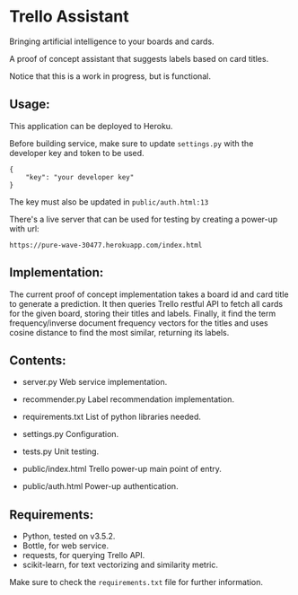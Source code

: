 Trello Assistant
================

Bringing artificial intelligence to your boards and cards.

A proof of concept assistant that suggests labels based on card titles.

Notice that this is a work in progress, but is functional.

Usage:
------

This application can be deployed to Heroku.

Before building service, make sure to update `settings.py` with
the developer key and token to be used.
```
{
    "key": "your developer key"
}
```

The key must also be updated in `public/auth.html:13`

There's a live server that can be used for testing by creating a power-up
with url:
```
https://pure-wave-30477.herokuapp.com/index.html
```

Implementation:
---------------

The current proof of concept implementation takes a board id and card title
to generate a prediction. It then queries Trello restful API to fetch all cards
for the given board, storing their titles and labels. Finally, it find the
term frequency/inverse document frequency vectors for the titles and uses
cosine distance to find the most similar, returning its labels.

Contents:
---------

+ server.py
    Web service implementation.

+ recommender.py
    Label recommendation implementation.

+ requirements.txt
    List of python libraries needed.

+ settings.py
    Configuration.

+ tests.py
    Unit testing.

+ public/index.html
    Trello power-up main point of entry.

+ public/auth.html
    Power-up authentication.


Requirements:
-------------

+ Python, tested on v3.5.2.
+ Bottle, for web service.
+ requests, for querying Trello API.
+ scikit-learn, for text vectorizing and similarity metric.

Make sure to check the `requirements.txt` file for further information.